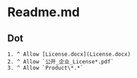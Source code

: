 # Readme.md

## Dot

```plain
1. ^ Allow [License.docx](License.docx)
2. ^ Allow `公开_企业_License*.pdf`
3. ^ Allow `Product\*.*`
```